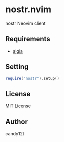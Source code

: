 # nostr.nvim

nostr Neovim client

## Requirements

- [algia](https://github.com/mattn/algia)

## Setting

```lua
require("nostr").setup()
```

## License

MIT License

## Author

candy12t
